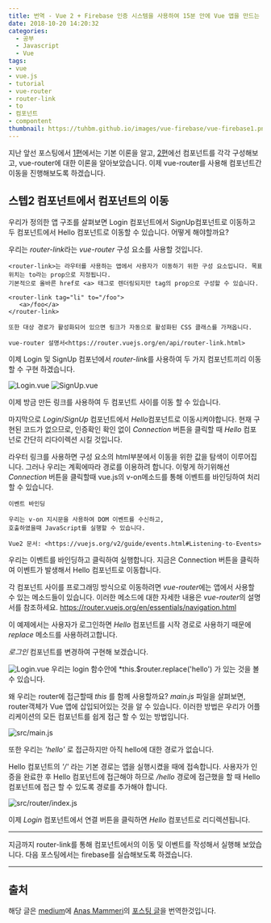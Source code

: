 ```yaml
---
title: 번역 - Vue 2 + Firebase 인증 시스템을 사용하여 15분 안에 Vue 앱을 만드는 방법 3편
date: 2018-10-20 14:20:32
categories:
  - 공부
  - Javascript
  - Vue
tags:
- vue
- vue.js
- tutorial
- vue-router
- router-link
- to
- 컴포넌트
- compontent
thumbnail: https://tuhbm.github.io/images/vue-firebase/vue-firebase1.png
---
```


지난 앞선 포스팅에서 [1편](https://tuhbm.github.io/2018/10/20/vue-firebase1/)에서는 기본 이론을 알고,
[2편](https://tuhbm.github.io/2018/10/20/vue-firebase2/)에선 컴포넌트를 각각 구성해보고, vue-router에 대한 이론을 알아보았습니다.
이제 vue-router를 사용해 컴포넌트간 이동을 진행해보도록 하겠습니다. 

## 스텝2 컴포넌트에서 컴포넌트의 이동

우리가 정의한 앱 구조를 살펴보면 Login 컴포넌트에서 SignUp컴포넌트로 이동하고 두 컴포넌트에서 Hello 컴포넌트로 이동할 수 있습니다.
어떻게 해야할까요?

우리는 *router-link*라는 _vue-router_ 구성 요소를 사용할 것입니다.

```text
<router-link>는 라우터를 사용하는 앱에서 사용자가 이동하기 위한 구성 요소입니다. 목표 위치는 to라는 prop으로 지정됩니다.
기본적으로 올바른 href로 <a> 태그로 렌더링되지만 tag의 prop으로 구성할 수 있습니다.

<router-link tag="li" to="/foo">
   <a>/foo</a>
</router-link>

또한 대상 경로가 활성화되어 있으면 링크가 자동으로 활성화된 CSS 클래스를 가져옵니다.

vue-router 설명서<https://router.vuejs.org/en/api/router-link.html>
```
<!-- more -->
이제 Login 및 SignUp 컴포넌에서 *router-link*를 사용하여 두 가지 컴포넌트끼리 이동 할 수 구현 하겠습니다.

![Login.vue](https://tuhbm.github.io/images/vue-firebase/vue-firebase18.png)
![SignUp.vue](https://tuhbm.github.io/images/vue-firebase/vue-firebase19.png)

이제 방금 만든 링크를 사용하여 두 컴포넌트 사이를 이동 할 수 있습니다.

마지막으로 *Login*/*SignUp* 컴포넌트에서 *Hello*컴포넌트로 이동시켜야합니다.
현재 구현된 코드가 없으므로, 인증확인 확인 없이 *Connection* 버튼을 클릭할 때 _Hello_ 컴포넌로 간단히 리다이렉션 시킬 것입니다.

라우터 링크를 사용하면 구성 요소의 html부분에서 이동을 위한 값을 탐색이 이루어집니다.
그러나 우리는 계획에따라 경로를 이용하려 합니다.
이렇게 하기위해선 *Connection* 버튼을 클릭할때 vue.js의 v-on메소드를 통해 이벤트를 바인딩하여 처리 할 수 있습니다.

```text
이벤트 바인딩

우리는 v-on 지시문을 사용하여 DOM 이벤트를 수신하고, 
호출하였을때 JavaScript를 실행할 수 있습니다.

Vue2 문서: <https://vuejs.org/v2/guide/events.html#Listening-to-Events>
```
우리는 이벤트를 바인딩하고 클릭하여 실행합니다. 지금은 Connection 버튼을 클릭하여 이벤트가 발생해서 Hello 컴포넌트로 이동합니다.

각 컴포넌트 사이를 프로그래밍 방식으로 이동하려면 *vue-router*에는 앱에서 사용할 수 있는 메소드들이 있습니다.
이러한 메소드에 대한 자세한 내용은 *vue-router*의 설명서를 참조하세요. 
<https://router.vuejs.org/en/essentials/navigation.html>


이 예제에서는 사용자가 로그인하면 _Hello_ 컴포넌트를 시작 경로로 사용하기 때문에 _replace_ 메소드를 사용하려고합니다.

*로그인* 컴포넌트를 변경하여 구현해 보겠습니다.

![Login.vue](https://tuhbm.github.io/images/vue-firebase/vue-firebase20.png)
우리는 login 함수안에 *this.$router.replace('hello') 가 있는 것을 볼 수 있습니다.

왜 우리는 router에 접근할때 _this_ 를 함께 사용할까요? *main.js* 파일을 살펴보면, router객체가 Vue 앱에 삽입되어있는 것을 알 수 있습니다.
이러한 방법은 우리가 어플리케이션의 모든 컴포넌트를 쉽게 접근 할 수 있는 방법입니다.
 
![src/main.js](https://tuhbm.github.io/images/vue-firebase/vue-firebase21.png)

또한 우리는 _'hello'_ 로 접근하지만 아직 hello에 대한 경로가 없습니다.

Hello 컴포넌트의 _'/'_ 라는 기본 경로는 앱을 실행시켰을 때에 접속합니다. 
사용자가 인증을 완료한 후 Hello 컴포넌트에 접근해야 하므로 _/hello_ 경로에 접근했을 할 때 Hello 컴포넌트에 접근 할 수 있도록 경로를 추가해야 합니다.

![src/router/index.js](https://tuhbm.github.io/images/vue-firebase/vue-firebase22.png)

이제 *Login* 컴포넌트에서 연결 버튼을 클릭하면 *Hello* 컴포넌트로 리디렉션됩니다.

*******

지금까지 router-link를 통해 컴포넌트에서의 이동 및 이벤트를 작성해서 실행해 보았습니다.
다음 포스팅에서는 firebase를 실습해보도록 하겠습니다.

*******
## 출처
해당 글은 [medium](https://medium.com/)에 [Anas Mammeri](https://medium.com/@anas.mammeri)의 [포스팅 글](https://medium.com/@anas.mammeri/vue-2-firebase-how-to-build-a-vue-app-with-firebase-authentication-system-in-15-minutes-fdce6f289c3c)을 번역한것입니다.
